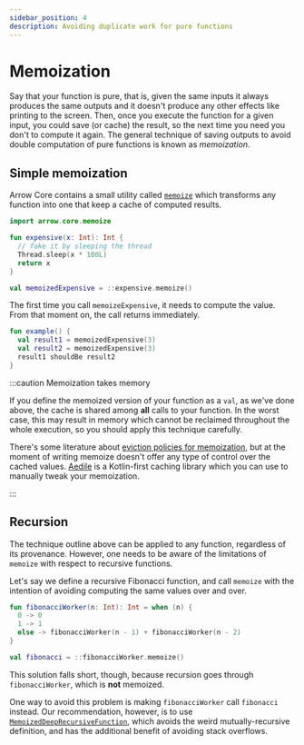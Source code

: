 ```yaml
---
sidebar_position: 4
description: Avoiding duplicate work for pure functions
---
```


# Memoization

Say that your function is pure, that is, given the same inputs it always
produces the same outputs and it doesn't produce any other effects like printing
to the screen. Then, once you execute the function for a given input, you could
save (or cache) the result, so the next time you need you don't to compute it
again. The general technique of saving outputs to avoid double computation of
pure functions is known as _memoization_.

## Simple memoization

<!--- TEST_NAME MemoizationTest -->

<!--- INCLUDE .*
import io.kotest.matchers.shouldBe
-->

Arrow Core contains a small utility called
[`memoize`](https://apidocs.arrow-kt.io/arrow-core/arrow.core/memoize.html)
which transforms any function into one that keep a cache of computed results.

```kotlin
import arrow.core.memoize

fun expensive(x: Int): Int {
  // fake it by sleeping the thread
  Thread.sleep(x * 100L)
  return x
}

val memoizedExpensive = ::expensive.memoize()
```

The first time you call `memoizeExpensive`, it needs to compute the value.
From that moment on, the call returns immediately.

```kotlin
fun example() {
  val result1 = memoizedExpensive(3)
  val result2 = memoizedExpensive(3)
  result1 shouldBe result2
}
```
<!--- KNIT example-memoize-01.kt -->
<!--- TEST assert -->

:::caution Memoization takes memory

If you define the memoized version of your function as a `val`, as we've done
above, the cache is shared among **all** calls to your function. In the worst
case, this may result in memory which cannot be reclaimed throughout the whole
execution, so you should apply this technique carefully.

There's some literature about [eviction policies for memoization](https://otee.dev/2021/08/18/cache-replacement-policy.html),
but at the moment of writing memoize doesn't offer any type of control over the
cached values. [Aedile](https://github.com/sksamuel/aedile) is a Kotlin-first
caching library which you can use to manually tweak your memoization.

:::

## Recursion

The technique outline above can be applied to any function, regardless of its
provenance. However, one needs to be aware of the limitations of `memoize` with
respect to recursive functions.

Let's say we define a recursive Fibonacci function, and call `memoize` with the
intention of avoiding computing the same values over and over.

<!--- INCLUDE
import arrow.core.memoize
-->
```kotlin
fun fibonacciWorker(n: Int): Int = when (n) {
  0 -> 0
  1 -> 1
  else -> fibonacciWorker(n - 1) + fibonacciWorker(n - 2)
}

val fibonacci = ::fibonacciWorker.memoize()
```

<!--- INCLUDE
fun example() {
  fibonacci(6) shouldBe 8
}
-->
<!--- KNIT example-memoize-02.kt -->
<!--- TEST assert -->

This solution falls short, though, because recursion goes through
`fibonacciWorker`, which is **not** memoized.

One way to avoid this problem is making `fibonacciWorker` call `fibonacci`
instead. Our recommendation, however, is to use
[`MemoizedDeepRecursiveFunction`](../recursive/#memoized-recursive-functions),
which avoids the weird mutually-recursive definition, and has the additional
benefit of avoiding stack overflows.
